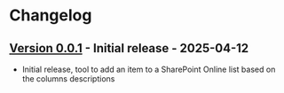 # Changelog

## [Version 0.0.1](https://github.com/dataiku/dss-plugin-sharepoint-tools/releases/tag/v0.0.1) - Initial release - 2025-04-12

- Initial release, tool to add an item to a SharePoint Online list based on the columns descriptions
